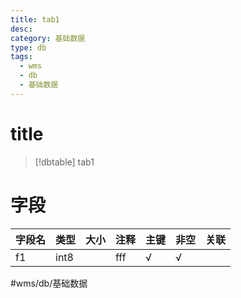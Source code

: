 ```yaml
---
title: tab1
desc: 
category: 基础数据
type: db
tags:
  - wms
  - db
  - 基础数据
---
```


# title
>[!dbtable] tab1
> 

# 字段
| 字段名 | 类型 | 大小 | 注释 | 主键 | 非空 | 关联 |
| --- | --- | --- | --- | --- | --- | --- |
| f1 | int8 |  | fff | √ | √ |  |
#wms/db/基础数据
